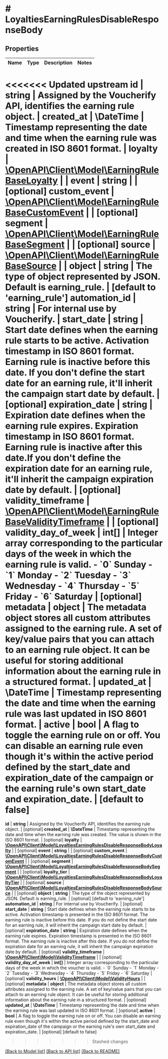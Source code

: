 # # LoyaltiesEarningRulesDisableResponseBody

## Properties

Name | Type | Description | Notes
------------ | ------------- | ------------- | -------------
<<<<<<< Updated upstream
**id** | **string** | Assigned by the Voucherify API, identifies the earning rule object. |
**created_at** | **\DateTime** | Timestamp representing the date and time when the earning rule was created in ISO 8601 format. |
**loyalty** | [**\OpenAPI\Client\Model\EarningRuleBaseLoyalty**](EarningRuleBaseLoyalty.md) |  |
**event** | **string** |  | [optional]
**custom_event** | [**\OpenAPI\Client\Model\EarningRuleBaseCustomEvent**](EarningRuleBaseCustomEvent.md) |  | [optional]
**segment** | [**\OpenAPI\Client\Model\EarningRuleBaseSegment**](EarningRuleBaseSegment.md) |  | [optional]
**source** | [**\OpenAPI\Client\Model\EarningRuleBaseSource**](EarningRuleBaseSource.md) |  |
**object** | **string** | The type of object represented by JSON. Default is earning_rule. | [default to 'earning_rule']
**automation_id** | **string** | For internal use by Voucherify. |
**start_date** | **string** | Start date defines when the earning rule starts to be active. Activation timestamp in ISO 8601 format. Earning rule is inactive before this date. If you don&#39;t define the start date for an earning rule, it&#39;ll inherit the campaign start date by default. | [optional]
**expiration_date** | **string** | Expiration date defines when the earning rule expires. Expiration timestamp in ISO 8601 format. Earning rule is inactive after this date.If you don&#39;t define the expiration date for an earning rule, it&#39;ll inherit the campaign expiration date by default. | [optional]
**validity_timeframe** | [**\OpenAPI\Client\Model\EarningRuleBaseValidityTimeframe**](EarningRuleBaseValidityTimeframe.md) |  | [optional]
**validity_day_of_week** | **int[]** | Integer array corresponding to the particular days of the week in which the earning rule is valid.  - &#x60;0&#x60; Sunday - &#x60;1&#x60; Monday - &#x60;2&#x60; Tuesday - &#x60;3&#x60; Wednesday - &#x60;4&#x60; Thursday - &#x60;5&#x60; Friday - &#x60;6&#x60; Saturday | [optional]
**metadata** | **object** | The metadata object stores all custom attributes assigned to the earning rule. A set of key/value pairs that you can attach to an earning rule object. It can be useful for storing additional information about the earning rule in a structured format. |
**updated_at** | **\DateTime** | Timestamp representing the date and time when the earning rule was last updated in ISO 8601 format. |
**active** | **bool** | A flag to toggle the earning rule on or off. You can disable an earning rule even though it&#39;s within the active period defined by the start_date and expiration_date of the campaign or the earning rule&#39;s own start_date and expiration_date. | [default to false]
=======
**id** | **string** | Assigned by the Voucherify API, identifies the earning rule object. | [optional]
**created_at** | **\DateTime** | Timestamp representing the date and time when the earning rule was created. The value is shown in the ISO 8601 format. | [optional]
**loyalty** | [**\OpenAPI\Client\Model\LoyaltiesEarningRulesDisableResponseBodyLoyalty**](LoyaltiesEarningRulesDisableResponseBodyLoyalty.md) |  | [optional]
**event** | **string** |  | [optional]
**custom_event** | [**\OpenAPI\Client\Model\LoyaltiesEarningRulesDisableResponseBodyCustomEvent**](LoyaltiesEarningRulesDisableResponseBodyCustomEvent.md) |  | [optional]
**segment** | [**\OpenAPI\Client\Model\LoyaltiesEarningRulesDisableResponseBodySegment**](LoyaltiesEarningRulesDisableResponseBodySegment.md) |  | [optional]
**loyalty_tier** | [**\OpenAPI\Client\Model\LoyaltiesEarningRulesDisableResponseBodyLoyaltyTier**](LoyaltiesEarningRulesDisableResponseBodyLoyaltyTier.md) |  | [optional]
**source** | [**\OpenAPI\Client\Model\LoyaltiesEarningRulesDisableResponseBodySource**](LoyaltiesEarningRulesDisableResponseBodySource.md) |  | [optional]
**object** | **string** | The type of the object represented by JSON. Default is earning_rule. | [optional] [default to 'earning_rule']
**automation_id** | **string** | For internal use by Voucherify. | [optional]
**start_date** | **string** | Start date defines when the earning rule starts to be active. Activation timestamp is presented in the ISO 8601 format. The earning rule is inactive before this date. If you do not define the start date for an earning rule, it will inherit the campaign start date by default. | [optional]
**expiration_date** | **string** | Expiration date defines when the earning rule expires. Expiration timestamp is presented in the ISO 8601 format. The earning rule is inactive after this date. If you do not define the expiration date for an earning rule, it will inherit the campaign expiration date by default. | [optional]
**validity_timeframe** | [**\OpenAPI\Client\Model\ValidityTimeframe**](ValidityTimeframe.md) |  | [optional]
**validity_day_of_week** | **int[]** | Integer array corresponding to the particular days of the week in which the voucher is valid.  - &#x60;0&#x60; Sunday - &#x60;1&#x60; Monday - &#x60;2&#x60; Tuesday - &#x60;3&#x60; Wednesday - &#x60;4&#x60; Thursday - &#x60;5&#x60; Friday - &#x60;6&#x60; Saturday | [optional]
**validity_hours** | [**\OpenAPI\Client\Model\ValidityHours**](ValidityHours.md) |  | [optional]
**metadata** | **object** | The metadata object stores all custom attributes assigned to the earning rule. A set of key/value pairs that you can attach to an earning rule object. It can be useful for storing additional information about the earning rule in a structured format. | [optional]
**updated_at** | **\DateTime** | Timestamp representing the date and time when the earning rule was last updated in ISO 8601 format. | [optional]
**active** | **bool** | A flag to toggle the earning rule on or off. You can disable an earning rule even though it&#39;s within the active period defined by the start_date and expiration_date of the campaign or the earning rule&#39;s own start_date and expiration_date. | [optional] [default to false]
>>>>>>> Stashed changes

[[Back to Model list]](../../README.md#models) [[Back to API list]](../../README.md#endpoints) [[Back to README]](../../README.md)

